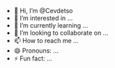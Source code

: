 - 👋 Hi, I’m @Cevdetso
- 👀 I’m interested in ...
- 🌱 I’m currently learning ...
- 💞️ I’m looking to collaborate on ...
- 📫 How to reach me ...
- 😄 Pronouns: ...
- ⚡ Fun fact: ...

<!---
Cevdetso/Cevdetso is a ✨ special ✨ repository because its `README.md` (this file) appears on your GitHub profile.
You can click the Preview link to take a look at your changes.
--->
